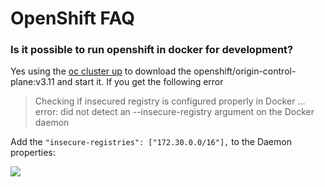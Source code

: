 # OpenShift FAQ

### Is it possible to run openshift in docker for development?

Yes using the [oc cluster up](https://github.com/openshift/origin/blob/master/docs/cluster_up_down.md) to download the openshift/origin-control-plane:v3.11 and start it. 
If you get the following error
> Checking if insecured registry is configured properly in Docker ...
error: did not detect an --insecure-registry argument on the Docker daemon

Add the `"insecure-registries": ["172.30.0.0/16"],` to the Daemon properties:


![](assets/docs/studies/os/docker-pref.png)
